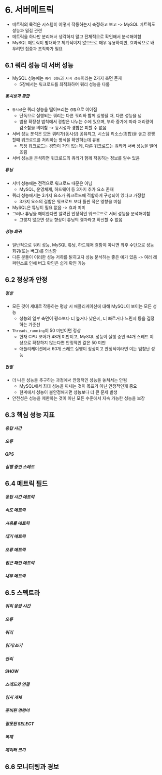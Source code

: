 # 6. 서버메트릭
- 메트릭의 목적은 시스템이 어떻게 작동하는지 측정하고 보고 -> MySQL 메트릭도 성능과 밀접 관련
- 메트릭을 하나만 분리해서 생각하지 말고 전체적으로 확인해서 분석해야함
- MySQL 메트릭이 방대하고 체계적이지 않으므로 매우 유용하지만, 효과적으로 배우려면 집중과 조직화가 필요
## 6.1 쿼리 성능 대 서버 성능
- MySQL 성능에는 `쿼리 성능`과 `서버 성능`이라는 2가지 측면 존재
  - 5장에서는 워크로드를 최적화하여 쿼리 성능을 다룸
##### 동시성과 경합
- `동시성`은 쿼리 성능을 떨어뜨리는 `경합`으로 이어짐
  - 단독으로 실행되는 쿼리는 다른 쿼리와 함께 실행될 때, 다른 성능을 냄
  - 범용 확장성 법칙에서 경합은 나누는 수에 있으며, 부하 증가에 따라 처리량이 감소함을 의미함 -> 동시성과 경합은 피할 수 없음
- 서버 성능 분석은 모든 쿼리가(동시성) 공유되고, 시스템 리소스(경합)을 놓고 경쟁할때 워크로드를 처리하는 방식을 확인하는데 유용
  - 특정 워크로드는 경합이 거의 없는데, 다른 워크로드는 쿼리와 서버 성능을 떨어뜨림
- 서버 성능을 분석하면 워크로드의 쿼리가 함께 작동하는 정보를 알수 있음
##### 튜닝
- 서버 성능에는 전적으로 워크로드 때문은 아님
  - MySQL, 운영체제, 하드웨어 등 3가지 추가 요소 존재
- 쿼리 성능에서는 3가지 요소가 워크로드에 적합하게 구성되어 있다고 가정함
  - 3가지 요소의 결함은 워크로드 보다 훨씬 적은 영향을 미침
- MySQL은 튜닝이 필요 없음 -> 효과 미미
- 그러나 튜닝을 해야한다면 알려진 안정적인 워크로드로 서버 성능을 분석해야함 
  - 그렇지 않으면 성능 향상이 튜닝의 결과라고 확신할 수 없음
##### 성능 회귀
- 일반적으로 쿼리 성능, MySQL 튜닝, 하드웨어 결함이 아니면 최후 수단으로 성능 회귀(또는 버그)를 의심함
- 다른 분들이 이러한 성능 저하를 밝히고자 성능 분석하는 좋은 예가 있음 -> 여러 레퍼런스로 인해 버그 확인은 쉽게 확인 가능
## 6.2 정상과 안정
##### 정상
- 모든 것이 제대로 작동하는 평상 시 애플리케이션에 대해 MySQL이 보이는 모든 성능
  - 성능의 일부 측면이 평소보다 더 높거나 낮은지, 더 빠르거나 느린지 등을 결정하는 기준선
- `Threads_running`이 50 미만이면 정상
  - 현재 CPU 코어가 48개 미만이고, MySQL 성능이 실행 중인 64개 스레드 이상으로 확장하지 않는다면 안정적인 값은 50 미만
  - 애플리케이션에서 60개 스레드 실행이 정상이고 안정적이라면 이는 엄청난 성능
##### 안정
- 더 나은 성능을 추구하는 과정에서 안정적인 성능을 놓쳐서는 안됨
  - MySQL에서 최대 성능을 짜내는 것이 목표가 아닌 안정적인게 중요
  - 한계에서 성능이 불안정해지면 성능보다 더 큰 문제 발생
- 안전성은 성능을 제한하는 것이 아닌 모든 수준에서 지속 가능한 성능을 보장
## 6.3 핵심 성능 지표
##### 응답 시간
##### 오류
##### QPS
##### 실행 중인 스레드
## 6.4 메트릭 필드
##### 응답 시간 메트릭
##### 속도 메트릭
##### 사용률 메트릭
##### 대기 메트릭
##### 오류 메트릭
##### 접근 패턴 메트릭
##### 내부 메트릭
## 6.5 스펙트라
##### 쿼리 응답 시간
##### 오류
##### 쿼리
##### 읽기/쓰기
##### 관리
##### SHOW
##### 스레드와 연결
##### 임시 개체
##### 준비된 명령어
##### 잘못된 SELECT
##### 복제
##### 데이터 크기
## 6.6 모니터링과 경보

